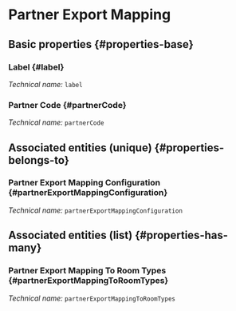 #  Partner Export Mapping
<!--- THIS FILE IS GENERATED PLEASE DO NOT EDIT IT DIRECTLY --->



## Basic properties {#properties-base}

### Label {#label}



*Technical name:* ```label```

### Partner Code {#partnerCode}



*Technical name:* ```partnerCode```


## Associated entities (unique) {#properties-belongs-to}

###  Partner Export Mapping Configuration {#partnerExportMappingConfiguration}



*Technical name:* ```partnerExportMappingConfiguration```


## Associated entities (list) {#properties-has-many}

###  Partner Export Mapping To Room Types {#partnerExportMappingToRoomTypes}



*Technical name:* ```partnerExportMappingToRoomTypes```




